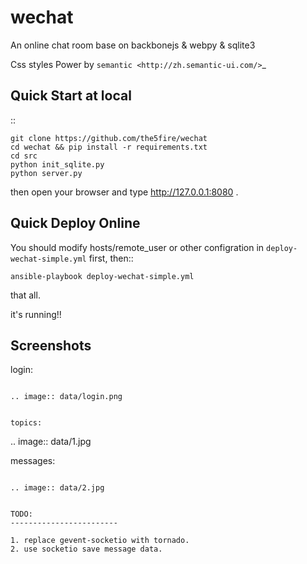 wechat
==================

An online chat room base on backbonejs &amp; webpy &amp; sqlite3

Css styles Power by `semantic <http://zh.semantic-ui.com/>`_ 

Quick Start at local
-------------------------

::

    git clone https://github.com/the5fire/wechat
    cd wechat && pip install -r requirements.txt
    cd src
    python init_sqlite.py
    python server.py

then open your browser and type http://127.0.0.1:8080 .

Quick Deploy Online
------------------------
You should modify hosts/remote_user or other configration in ``deploy-wechat-simple.yml`` first, then::

    ansible-playbook deploy-wechat-simple.yml

that all.

it's running!!


Screenshots
---------------------

login:
~~~~~~~~~~~~~~~~~~~~~~~~

.. image:: data/login.png


topics:
~~~~~~~~~~~~~~~~~~~~~~~~

.. image:: data/1.jpg


messages:
~~~~~~~~~~~~~~~~~~~~

.. image:: data/2.jpg


TODO:
------------------------

1. replace gevent-socketio with tornado.
2. use socketio save message data.

